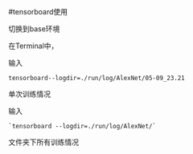 #tensorboard使用

切换到base环境

在Terminal中，

输入  

```
tensorboard--logdir=./run/log/AlexNet/05-09_23.21
```

单次训练情况



输入

```
`tensorboard --logdir=./run/log/AlexNet/`
```

文件夹下所有训练情况

